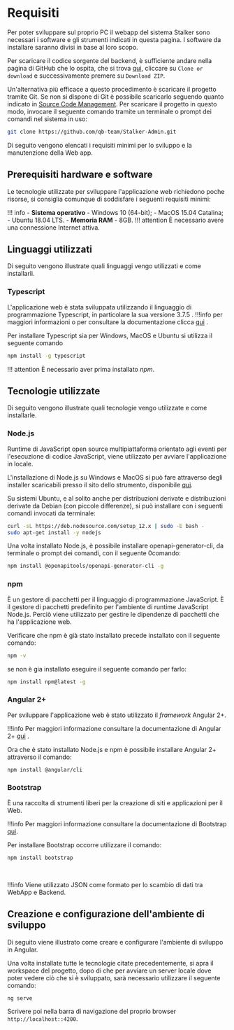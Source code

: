 # Requisiti
Per poter sviluppare sul proprio PC il webapp del sistema Stalker sono necessari i software e gli strumenti indicati in questa pagina.
I software da installare saranno divisi in base al loro scopo.

Per scaricare il codice sorgente del backend, è sufficiente andare nella pagina di GitHub che lo ospita, che si trova [qui](https://github.com/qb-team/Stalker-Admin), cliccare su `Clone or download` e successivamente premere su `Download ZIP`.

Un'alternativa più efficace a questo procedimento è scaricare il progetto tramite Git. Se non si dispone di Git è possibile scaricarlo seguendo quanto indicato in [Source Code Management](#source-code-management). Per scaricare il progetto in questo modo, invocare il seguente comando tramite un terminale o prompt dei comandi nel sistema in uso:
```bash
git clone https://github.com/qb-team/Stalker-Admin.git
```


Di seguito vengono elencati i requisiti minimi per lo sviluppo e la manutenzione della Web app.

## Prerequisiti hardware e software

Le tecnologie utilizzate per sviluppare l'applicazione web richiedono poche risorse, si consiglia comunque di soddisfare i seguenti requisiti minimi:

!!! info
        -   **Sistema operativo** 
            - Windows 10 (64-bit);
            - MacOS 15.04 Catalina;
            - Ubuntu 18.04 LTS.
        -   **Memoria RAM**
            - 8GB.
!!! attention
        È necessario avere una connessione Internet attiva.

## Linguaggi utilizzati 

Di seguito vengono illustrate quali linguaggi vengo utilizzati e come installarli.

### Typescript

L'applicazione web è stata sviluppata utilizzando il linguaggio di programmazione Typescript, in particolare la sua versione 3.7.5 .
!!!info
    per maggiori informazioni o per consultare la documentazione clicca [qui](https://www.typescriptlang.org/) .

Per installare Typescript sia per Windows, MacOS e Ubuntu si utilizza il seguente comando  
```bash
npm install -g typescript
```
!!! attention
        È necessario aver prima installato *npm*.
    

## Tecnologie utilizzate

Di seguito vengono illustrate quali tecnologie vengo utilizzate e come installarle.

### Node.js
Runtime di JavaScript open source multipiattaforma orientato agli eventi per l'esecuzione di codice JavaScript, viene utilizzato per avviare l'applicazione in locale.

L'installazione di Node.js su Windows e MacOS si può fare attraverso degli installer scaricabili presso il sito dello strumento, disponibile [qui](https://nodejs.org/en/download/).

Su sistemi Ubuntu, e al solito anche per distribuzioni derivate e distribuzioni derivate da Debian (con piccole differenze), si può installare con i seguenti comandi invocati da terminale:
```bash
curl -sL https://deb.nodesource.com/setup_12.x | sudo -E bash -
sudo apt-get install -y nodejs
```

Una volta installato Node.js, è possibile installare openapi-generator-cli, da terminale o prompt dei comandi, con il seguente 0comando:
```bash
npm install @openapitools/openapi-generator-cli -g
```
### npm

È un gestore di pacchetti per il linguaggio di programmazione JavaScript. È il gestore di pacchetti predefinito per l'ambiente di runtime JavaScript Node.js. Perciò viene utilizzato per gestire le dipendenze di pacchetti che ha l'applicazione web.

Verificare che npm è già stato installato precede installato con il seguente comando:

```bash
npm -v
```
se non è gia installato eseguire il seguente comando per farlo:
```bash
npm install npm@latest -g
```

### Angular 2+
Per sviluppare l'applicazione web è stato utilizzato il *framework* Angular 2+.

!!!info
    Per maggiori informazione consultare la documentazione di Angular 2+ [qui](https://angular.io/docs) .

Ora che è stato installato Node.js e npm è possibile installare Angular 2+ attraverso il comando:
```bash
npm install @angular/cli
```
### Bootstrap

È una raccolta di strumenti liberi per la creazione di siti e applicazioni per il Web.

!!!info
    Per maggiori informazione consultare la documentazione di Bootstrap [qui](https://getbootstrap.com/docs/4.0/getting-started/introduction/).

Per installare Bootstrap occorre utilizzare il comando:

```bash
npm install bootstrap
```
<br/>

!!!info 
    Viene utilizzato JSON come formato per lo scambio di dati tra WebApp e Backend.

## Creazione e configurazione dell'ambiente di sviluppo

Di seguito viene illustrato come creare e configurare l'ambiente di sviluppo in Angular.

Una volta installate tutte le tecnologie citate precedentemente, si apra il workspace del progetto, dopo di che per avviare un server locale dove poter vedere ciò che si è sviluppato, sarà necessario utilizzare il seguente comando:

```bash
ng serve 
```

Scrivere poi nella barra di navigazione del proprio browser `http://localhost::4200`.



